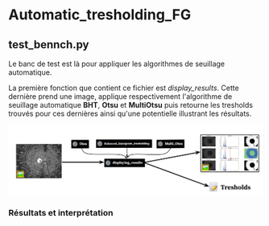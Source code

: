 # Automatic_tresholding_FG

## test_bennch.py

Le banc de test est là pour appliquer les algorithmes de seuillage automatique.

La première fonction que contient ce fichier est _display_results_. Cette dernière prend une image, applique respectivement l'algorithme de seuillage automatique **BHT**, **Otsu** et **MultiOtsu** puis retourne les tresholds trouvés pour ces dernières ainsi qu'une potentielle illustrant les résultats.

![Principe de fonction display_results](images/display_results_function.png)

### Résultats et interprétation 
